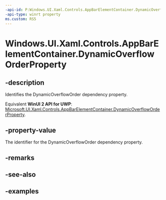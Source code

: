 ```yaml
---
-api-id: P:Windows.UI.Xaml.Controls.AppBarElementContainer.DynamicOverflowOrderProperty
-api-type: winrt property
ms.custom: RS5
---
```


<!-- Property syntax.
public DependencyProperty DynamicOverflowOrderProperty { get; }
-->

# Windows.UI.Xaml.Controls.AppBarElementContainer.DynamicOverflowOrderProperty

## -description

Identifies the DynamicOverflowOrder dependency property.

Equivalent **WinUI 2 API for UWP**: [Microsoft.UI.Xaml.Controls.AppBarElementContainer.DynamicOverflowOrderProperty](/windows/winui/api/microsoft.ui.xaml.controls.appbarelementcontainer.dynamicoverfloworderproperty).

## -property-value

The identifier for the DynamicOverflowOrder dependency property.

## -remarks

## -see-also

## -examples

